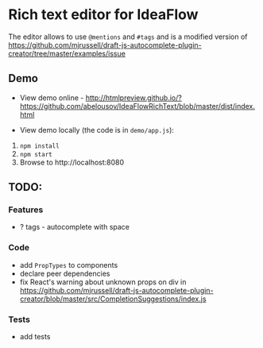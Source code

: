 # Rich text editor for IdeaFlow

The editor allows to use `@mentions` and `#tags` and is a modified version of https://github.com/mjrussell/draft-js-autocomplete-plugin-creator/tree/master/examples/issue

## Demo
* View demo online - http://htmlpreview.github.io/?https://github.com/abelousov/IdeaFlowRichText/blob/master/dist/index.html

* View demo locally (the code is in `demo/app.js`):

1. `npm install`
2. `npm start` 
3. Browse to http://localhost:8080

## TODO:

### Features
* ? tags - autocomplete with space

### Code
* add `PropTypes` to components
* declare peer dependencies
* fix React's warning about unknown props on div in https://github.com/mjrussell/draft-js-autocomplete-plugin-creator/blob/master/src/CompletionSuggestions/index.js

### Tests
* add tests
